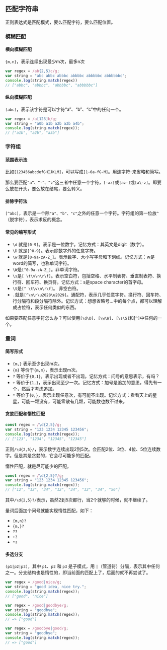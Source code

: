## 匹配字符串

正则表达式是匹配模式，要么匹配字符，要么匹配位置。

### 模糊匹配

#### 横向模糊匹配

`{m,n}`，表示连续出现最少m次，最多n次
```js
var regex = /ab{2,5}c/g;
var string = "abc abbc abbbc abbbbc abbbbbc abbbbbbc";
console.log(string.match(regex))
// ["abbc", "abbbc", "abbbbc", "abbbbbc"]
```

#### 纵向模糊匹配

`[abc]`，表示该字符是可以字符“a”、“b”、“c”中的任何一个。

```js
var regex = /a[123]b/g;
var string = "a0b a1b a2b a3b a4b";
console.log(string.match(regex));
// ["a1b", "a2b", "a3b"]
```

### 字符组

#### 范围表示法

比如`[123456abcdefGHIJKLM]`，可以写成`[1-6a-fG-M]`。用连字符-来省略和简写。

那么要匹配`“a”、“-”、“z”`这三者中任意一个字符，`[-az]`或`[az-]`或`[a\-z]`。即要么放在开头，要么放在结尾，要么转义。

#### 排除字符法

`[^abc]`，表示是一个除`"a"、"b"、"c"`之外的任意一个字符。字符组的第一位放`^`（脱字符），表示求反的概念。

#### 常见的缩写形式

- `\d` 就是`[0-9]`。表示是一位数字。记忆方式：其英文是digit（数字）。
- `\D` 就是`[^0-9]`。表示除数字外的任意字符。
- `\w` 就是`[0-9a-zA-Z_]`。表示数字、大小写字母和下划线。记忆方式：w是word的简写，也称单词字符。
- `\W`是`[^0-9a-zA-Z_]`。非单词字符。
- `\s`是`[ \t\v\n\r\f]`。表示空白符，包括空格、水平制表符、垂直制表符、换行符、回车符、换页符。记忆方式：s是space character的首字母。
- `\S`是`[^ \t\v\n\r\f]`。 非空白符。
- `.`就是`[^\n\r\u2028\u2029]`。通配符，表示几乎任意字符。换行符、回车符、行分隔符和段分隔符除外。记忆方式：想想省略号...中的每个点，都可以理解成占位符，表示任何类似的东西。

如果要匹配任意字符怎么办？可以使用`[\d\D]`、`[\w\W]`、`[\s\S]`和[`^]`中任何的一个。

### 量词

#### 简写形式

- `{m,}` 表示至少出现m次。
- `{m}` 等价于`{m,m}`，表示出现m次。
- `?` 等价于`{0,1}`，表示出现或者不出现。记忆方式：问号的意思表示，有吗？
- `+` 等价于`{1,}`，表示出现至少一次。记忆方式：加号是追加的意思，得先有一个，然后才考虑追加。
- `*` 等价于{`0,}`，表示出现任意次，有可能不出现。记忆方式：看看天上的星星，可能一颗没有，可能零散有几颗，可能数也数不过来。


#### 贪婪匹配和惰性匹配

```js
const regex = /\d{2,5}/g;
var string = "123 1234 12345 123456";
console.log(string.match(regex));
// ["123", "1234", "12345", "12345"]
```

正则`/\d{2,5}/`，表示数字连续出现2到5次。会匹配2位、3位、4位、5位连续数字。但是其是贪婪的，它会尽可能多的匹配。


惰性匹配，就是尽可能少的匹配。
```js
const regex = /\d{2,5}?/g;
var string = "123 1234 12345 123456";
console.log(string.match(regex));
// ["12", "12", "34", "12", "34", "12", "34", "56"]
```
其中`/\d{2,5}?/`表示，虽然2到5次都行，当2个就够的时候，就不继续了。

量词后面加个问号就能实现惰性匹配，如下：
- `{m,n}?`
- `{m,}?`
- `??`
- `+?`
- `*?`

#### 多选分支

`(p1|p2|p3)`，其中 `p1`、`p2` 和 `p3` 是子模式，用 `|`（管道符）分隔，表示其中任何之一。分支结构也是惰性的，即当前面的匹配上了，后面的就不再尝试了。

```js
var regex = /good|nice/g;
var string = "good idea, nice try.";
console.log(string.match(regex)); 
// ["good", "nice"]
```

```js
var regex = /good|goodbye/g;
var string = "goodbye";
console.log(string.match(regex)); 
// => ["good"]

var regex = /goodbye|good/g;
var string = "goodbye";
console.log(string.match(regex)); 
// => ["good"]
```